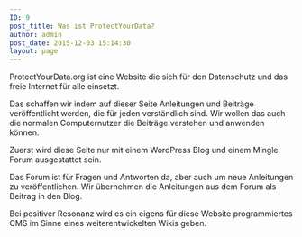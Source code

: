 ```yaml
---
ID: 9
post_title: Was ist ProtectYourData?
author: admin
post_date: 2015-12-03 15:14:30
layout: page
---
```

ProtectYourData.org ist eine Website die sich für den Datenschutz und das freie Internet für alle einsetzt.

Das schaffen wir indem auf dieser Seite Anleitungen und Beiträge veröffentlicht werden, die für jeden verständlich sind. Wir wollen das auch die normalen Computernutzer die Beiträge verstehen und anwenden können.

Zuerst wird diese Seite nur mit einem WordPress Blog und einem Mingle Forum ausgestattet sein.

Das Forum ist für Fragen und Antworten da, aber auch um neue Anleitungen zu veröffentlichen. Wir übernehmen die Anleitungen aus dem Forum als Beitrag in den Blog.

Bei positiver Resonanz wird es ein eigens für diese Website programmiertes CMS im Sinne eines weiterentwickelten Wikis geben.
